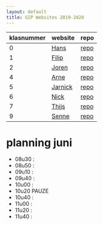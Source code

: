 ```yaml
---
layout: default
title: GIP Websites 2019-2020
---
```


| klasnummer | website | repo |
|---|---|---|
| 0 | [Hans](http://vbrh-immalle.github.io/) | [repo](https://github.com/vbrh-immalle/vbrh-immalle.github.io) |
| 1 | [Filip](https://filipb-immalle.github.io/GIPSite/) | [repo](https://github.com/FilipB-immalle/GIPSite) |
| 2 | [Joren](https://jorendr-immalle.github.io/GipWebsite/) | [repo](https://github.com/JorenDR-immalle/GipWebsite) |
| 4 | [Arne](https://arnem-immalle.github.io/Website-GIP/) | [repo](https://github.com/ArneM-immalle/Website-GIP) |
| 5 | [Jarnick](https://jarnicks-immalle.github.io/WebsiteGip/) | [repo](https://github.com/JarnickS-immalle/WebsiteGip) |
| 6 | [Nick](https://nickvl-immalle.github.io/GipWebsite/) | [repo](https://github.com/NickVL-immalle/GipWebsite) |
| 7 | [Thijs](https://thijsv-immalle.github.io/GIP_Website/) | [repo](https://github.com/ThijsV-immalle/GIP_Website) |
| 9 | [Senne](https://sennew-immalle.github.io/GipWebsite/GipWebsite/) | [repo](https://github.com/SenneW-immalle/GipWebsite) |


# planning juni

- 08u30 : 
- 08u50 : 
- 09u10 : 
- 09u40 : 
- 10u00 : 
- 10u20 PAUZE
- 10u40 : 
- 11u00 : 
- 11u20 : 
- 11u40 : 
